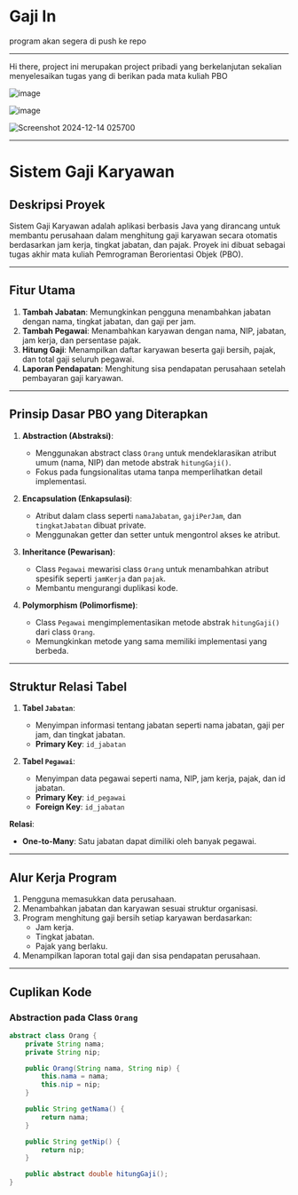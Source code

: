 # Gaji In

program akan segera di push ke repo 

---

Hi there, project ini merupakan project pribadi yang berkelanjutan sekalian menyelesaikan tugas yang di berikan pada mata kuliah PBO

![image](https://github.com/user-attachments/assets/6fdf16e4-2be2-4c68-8b40-83d645c1eaac)

![image](https://github.com/user-attachments/assets/6badf8da-4889-4329-87a3-a77fd00eff7b)

![Screenshot 2024-12-14 025700](https://github.com/user-attachments/assets/68590af0-e195-4719-8fab-0f177240d19e)


---

# **Sistem Gaji Karyawan**

## **Deskripsi Proyek**
Sistem Gaji Karyawan adalah aplikasi berbasis Java yang dirancang untuk membantu perusahaan dalam menghitung gaji karyawan secara otomatis berdasarkan jam kerja, tingkat jabatan, dan pajak. Proyek ini dibuat sebagai tugas akhir mata kuliah Pemrograman Berorientasi Objek (PBO).

---

## **Fitur Utama**
1. **Tambah Jabatan**: Memungkinkan pengguna menambahkan jabatan dengan nama, tingkat jabatan, dan gaji per jam.
2. **Tambah Pegawai**: Menambahkan karyawan dengan nama, NIP, jabatan, jam kerja, dan persentase pajak.
3. **Hitung Gaji**: Menampilkan daftar karyawan beserta gaji bersih, pajak, dan total gaji seluruh pegawai.
4. **Laporan Pendapatan**: Menghitung sisa pendapatan perusahaan setelah pembayaran gaji karyawan.

---

## **Prinsip Dasar PBO yang Diterapkan**
1. **Abstraction (Abstraksi)**:
   - Menggunakan abstract class `Orang` untuk mendeklarasikan atribut umum (nama, NIP) dan metode abstrak `hitungGaji()`.
   - Fokus pada fungsionalitas utama tanpa memperlihatkan detail implementasi.
   
2. **Encapsulation (Enkapsulasi)**:
   - Atribut dalam class seperti `namaJabatan`, `gajiPerJam`, dan `tingkatJabatan` dibuat private.
   - Menggunakan getter dan setter untuk mengontrol akses ke atribut.
   
3. **Inheritance (Pewarisan)**:
   - Class `Pegawai` mewarisi class `Orang` untuk menambahkan atribut spesifik seperti `jamKerja` dan `pajak`.
   - Membantu mengurangi duplikasi kode.

4. **Polymorphism (Polimorfisme)**:
   - Class `Pegawai` mengimplementasikan metode abstrak `hitungGaji()` dari class `Orang`.
   - Memungkinkan metode yang sama memiliki implementasi yang berbeda.

---

## **Struktur Relasi Tabel**
1. **Tabel `Jabatan`**:
   - Menyimpan informasi tentang jabatan seperti nama jabatan, gaji per jam, dan tingkat jabatan.
   - **Primary Key**: `id_jabatan`

2. **Tabel `Pegawai`**:
   - Menyimpan data pegawai seperti nama, NIP, jam kerja, pajak, dan id jabatan.
   - **Primary Key**: `id_pegawai`
   - **Foreign Key**: `id_jabatan`

**Relasi**: 
- **One-to-Many**: Satu jabatan dapat dimiliki oleh banyak pegawai.

---

## **Alur Kerja Program**
1. Pengguna memasukkan data perusahaan.
2. Menambahkan jabatan dan karyawan sesuai struktur organisasi.
3. Program menghitung gaji bersih setiap karyawan berdasarkan:
   - Jam kerja.
   - Tingkat jabatan.
   - Pajak yang berlaku.
4. Menampilkan laporan total gaji dan sisa pendapatan perusahaan.

---

## **Cuplikan Kode**
### **Abstraction pada Class `Orang`**
```java
abstract class Orang {
    private String nama;
    private String nip;

    public Orang(String nama, String nip) {
        this.nama = nama;
        this.nip = nip;
    }

    public String getNama() {
        return nama;
    }

    public String getNip() {
        return nip;
    }

    public abstract double hitungGaji();
}

